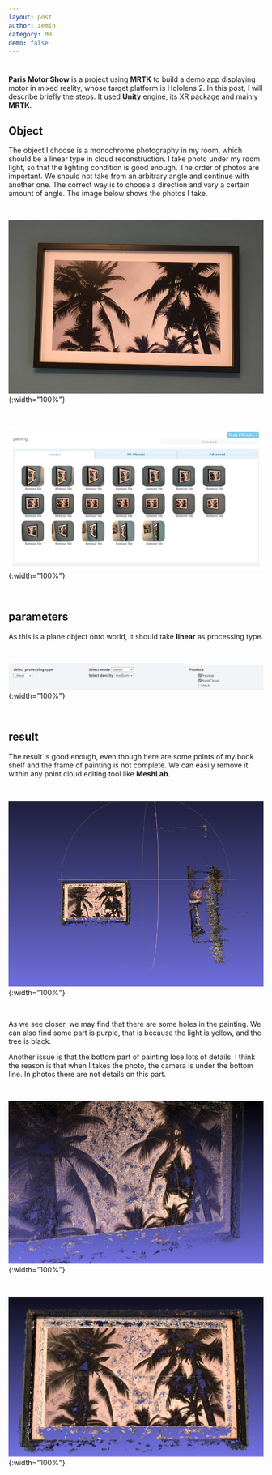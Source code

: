 ```yaml
---
layout: post
author: zemin 
category: MR 
demo: false 
---
```


# 

**Paris Motor Show** is a project using **MRTK** to build a demo app displaying motor in mixed reality, whose target platform is Hololens 2. In this post, I will describe briefly the steps. It used **Unity** engine, its XR package and mainly **MRTK**.

## Object

The object I choose is a monochrome photography in my room, which should be a linear type in cloud reconstruction. I take photo under my room light, so that the lighting condition is good enough. The order of photos are important. We should not take from an arbitrary angle and continue with another one. The correct way is to choose a direction and vary a certain amount of angle. The image below shows the photos I take.

&nbsp;

![Alt text](https://raw.githubusercontent.com/zemin-xu/zemin-xu.github.io/master/assets/images/pc/painting.png " "){:width="100%"}

&nbsp;

![Alt text](https://raw.githubusercontent.com/zemin-xu/zemin-xu.github.io/master/assets/images/pc/painting_all_images.jpg " "){:width="100%"}

&nbsp;

## parameters

As this is a plane object onto world, it should take **linear** as processing type.

&nbsp;

![Alt text](https://raw.githubusercontent.com/zemin-xu/zemin-xu.github.io/master/assets/images/pc/parameters.png " "){:width="100%"}

&nbsp;

## result

The result is good enough, even though here are some points of my book shelf and the frame of painting is not complete. We can easily remove it within any point cloud editing tool like **MeshLab**.

&nbsp;

![Alt text](https://raw.githubusercontent.com/zemin-xu/zemin-xu.github.io/master/assets/images/pc/view_front_raw.png " "){:width="100%"}

&nbsp;

As we see closer, we may find that there are some holes in the painting. We can also find some part is purple, that is because the light is yellow, and the tree is black.

Another issue is that the bottom part of painting lose lots of details. I think the reason is that when I takes the photo, the camera is under the bottom line. In photos there are not details on this part.

&nbsp;

![Alt text](https://raw.githubusercontent.com/zemin-xu/zemin-xu.github.io/master/assets/images/pc/view_random_angle.png " "){:width="100%"}

&nbsp;

![Alt text](https://raw.githubusercontent.com/zemin-xu/zemin-xu.github.io/master/assets/images/pc/view_front_close.png " "){:width="100%"}

&nbsp;